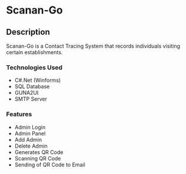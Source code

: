 # Scanan-Go

## Description
Scanan-Go is a Contact Tracing System that records individuals visiting certain establishments.

### Technologies Used
- C#.Net (Winforms)
- SQL Database
- GUNA2UI
- SMTP Server

### Features
 - Admin Login
 - Admin Panel
 - Add Admin
 - Delete Admin
 - Generates QR Code
 - Scanning QR Code
 - Sending of QR Code to Email

